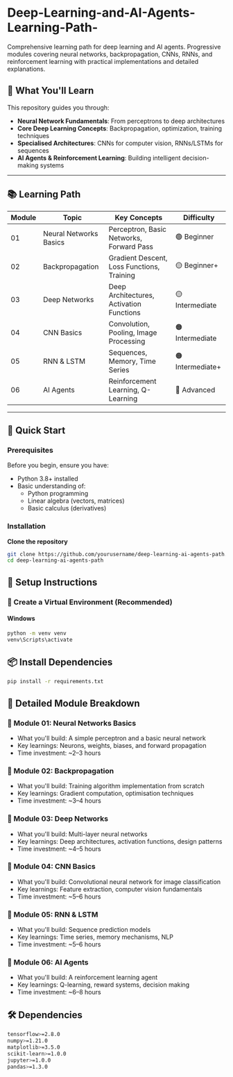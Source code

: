
# Deep-Learning-and-AI-Agents-Learning-Path-
Comprehensive learning path for deep learning and AI agents. Progressive modules covering neural networks, backpropagation, CNNs, RNNs, and reinforcement learning with practical implementations and detailed explanations.
## 🎯 What You'll Learn

This repository guides you through:

- **Neural Network Fundamentals**: From perceptrons to deep architectures  
- **Core Deep Learning Concepts**: Backpropagation, optimization, training techniques  
- **Specialised Architectures**: CNNs for computer vision, RNNs/LSTMs for sequences  
- **AI Agents & Reinforcement Learning**: Building intelligent decision-making systems  

---

## 📚 Learning Path

| Module | Topic                 | Key Concepts                                          | Difficulty     |
|--------|-----------------------|--------------------------------------------------------|----------------|
| 01     | Neural Networks Basics | Perceptron, Basic Networks, Forward Pass               | 🟢 Beginner     |
| 02     | Backpropagation        | Gradient Descent, Loss Functions, Training             | 🟡 Beginner+    |
| 03     | Deep Networks          | Deep Architectures, Activation Functions               | 🟡 Intermediate |
| 04     | CNN Basics             | Convolution, Pooling, Image Processing                 | 🟠 Intermediate |
| 05     | RNN & LSTM             | Sequences, Memory, Time Series                         | 🟠 Intermediate+|
| 06     | AI Agents              | Reinforcement Learning, Q-Learning                     | 🔴 Advanced     |

---

## 🚀 Quick Start

### Prerequisites

Before you begin, ensure you have:

- Python 3.8+ installed  
- Basic understanding of:
  - Python programming
  - Linear algebra (vectors, matrices)
  - Basic calculus (derivatives)

### Installation

 **Clone the repository**
```bash
git clone https://github.com/yourusername/deep-learning-ai-agents-path.git
cd deep-learning-ai-agents-path
```
## 🚀 Setup Instructions

### 🔧 Create a Virtual Environment (Recommended)

#### Windows
```bash
python -m venv venv
venv\Scripts\activate
```

## 📦 Install Dependencies
```bash
pip install -r requirements.txt
```
## 📖 Detailed Module Breakdown
### 🔸 Module 01: Neural Networks Basics
- What you'll build: A simple perceptron and a basic neural network
- Key learnings: Neurons, weights, biases, and forward propagation
- Time investment: ~2–3 hours

### 🔸 Module 02: Backpropagation
- What you'll build: Training algorithm implementation from scratch
- Key learnings: Gradient computation, optimisation techniques
- Time investment: ~3–4 hours

### 🔸 Module 03: Deep Networks
- What you'll build: Multi-layer neural networks
- Key learnings: Deep architectures, activation functions, design patterns
- Time investment: ~4–5 hours

### 🔸 Module 04: CNN Basics
- What you'll build: Convolutional neural network for image classification
- Key learnings: Feature extraction, computer vision fundamentals
- Time investment: ~5–6 hours

### 🔸 Module 05: RNN & LSTM
- What you'll build: Sequence prediction models
- Key learnings: Time series, memory mechanisms, NLP
- Time investment: ~5–6 hours

### 🔸 Module 06: AI Agents
- What you'll build: A reinforcement learning agent
- Key learnings: Q-learning, reward systems, decision making
- Time investment: ~6–8 hours

## 🛠️ Dependencies
```bash
tensorflow>=2.8.0  
numpy>=1.21.0  
matplotlib>=3.5.0  
scikit-learn>=1.0.0  
jupyter>=1.0.0  
pandas>=1.3.0
```
